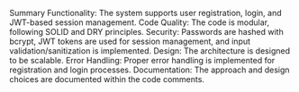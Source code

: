 Summary
Functionality: The system supports user registration, login, and JWT-based session management.
Code Quality: The code is modular, following SOLID and DRY principles.
Security: Passwords are hashed with bcrypt, JWT tokens are used for session management, and input validation/sanitization is implemented.
Design: The architecture is designed to be scalable.
Error Handling: Proper error handling is implemented for registration and login processes.
Documentation: The approach and design choices are documented within the code comments.
